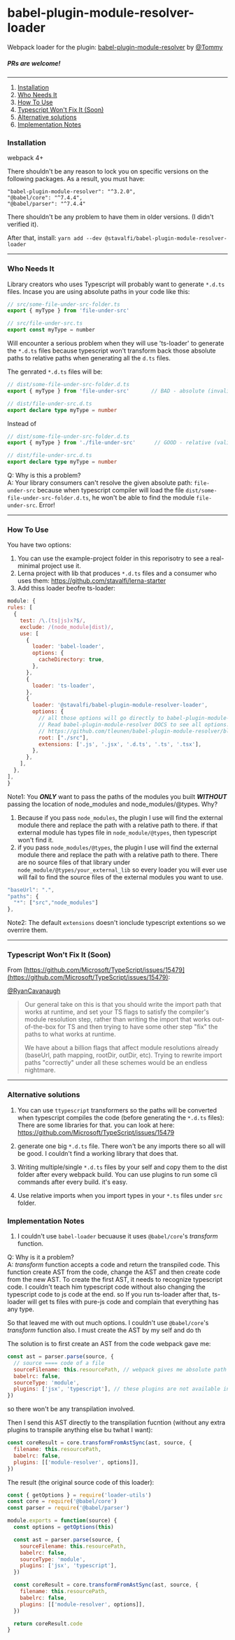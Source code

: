 # babel-plugin-module-resolver-loader

Webpack loader for the plugin: [babel-plugin-module-resolver](https://github.com/tleunen/babel-plugin-module-resolver) by [@Tommy](Tommy)

##### PRs are welcome!

---

1. [Installation](#installation)
2. [Who Needs It](#who-needs-it)
3. [How To Use](#how-to-use)
4. [Typescript Won't Fix It (Soon)](#installation)
5. [Alternative solutions](#alternative-solutions)
6. [Implementation Notes](#implementation-notes)

### Installation

webpack 4+

There shouldn't be any reason to lock you on specific versions on the following packages.
As a result, you must have:

```
"babel-plugin-module-resolver": "^3.2.0",
"@babel/core": "^7.4.4",
"@babel/parser": "^7.4.4"
```

There shouldn't be any problem to have them in older versions. (I didn't verified it).

After that, install: `yarn add --dev @stavalfi/babel-plugin-module-resolver-loader`

---

### Who Needs It

Library creators who uses Typescript will probably want to generate `*.d.ts` files. Incase you are using absolute paths in your code like this:

```typescript
// src/some-file-under-src-folder.ts
export { myType } from 'file-under-src'
```

```typescript
// src/file-under-src.ts
export const myType = number
```

Will encounter a serious problem when they will use 'ts-loader' to generate the `*.d.ts` files because typescript won't transform back those absolute paths to relative paths when generating all the `d.ts` files.

The genrated `*.d.ts` files will be:

```typescript
// dist/some-file-under-src-folder.d.ts
export { myType } from 'file-under-src'       // BAD - absolute (invalid path)
```

```typescript
// dist/file-under-src.d.ts
export declare type myType = number
```

Instead of

```typescript
// dist/some-file-under-src-folder.d.ts
export { myType } from './file-under-src'      // GOOD - relative (valid path)
```

```typescript
// dist/file-under-src.d.ts
export declare type myType = number
```

Q: Why is this a problem?
<br/>
A: Your library consumers can't resolve the given absolute path: `file-under-src` because when typescript compiler will load the file `dist/some-file-under-src-folder.d.ts`, he won't be able to find the module `file-under-src`. Error!

---

### How To Use

You have two options:

1. You can use the example-project folder in this reporisotry to see a real-minimal project use it.
2. Lerna project with lib that produces `*.d.ts` files and a consumer who uses them: https://github.com/stavalfi/lerna-starter
3. Add thiss loader beofre ts-loader:

```javascript
module: {
rules: [
  {
    test: /\.(ts|js)x?$/,
    exclude: /(node_module|dist)/,
    use: [
      {
        loader: 'babel-loader',
        options: {
          cacheDirectory: true,
        },
      },
      {
        loader: 'ts-loader',
      },
      {
        loader: '@stavalfi/babel-plugin-module-resolver-loader',
        options: {
          // all those options will go directly to babel-plugin-module-resolver plugin.
          // Read babel-plugin-module-resolver DOCS to see all options:
          // https://github.com/tleunen/babel-plugin-module-resolver/blob/master/DOCS.md
          root: ["./src"],
          extensions: ['.js', '.jsx', '.d.ts', '.ts', '.tsx'],
        },
      },
    ],
  },
],
}
```

Note1: You ___ONLY___ want to pass the paths of the modules you built ___WITHOUT___ passing the location of node_modules and node_modules/@types. 
Why? 
1. Because if you pass `node_modules`, the plugin I use will find the external module there and replace the path with a relative path to there. if that external module has types file in `node_module/@types`, then typescript won't find it. 
2. if you pass `node_modules/@types`, the plugin I use will find the external module there and replace the path with a relative path to there. There are no source files of that library under `node_module/@types/your_external_lib` so every loader you will ever use will fail to find the source files of the external modules you want to use.

```javascript
"baseUrl": ".",
"paths": {
  "*": ["src","node_modules"]
},
```

Note2: The default `extensions` doesn't ionclude typescript extentions so we overrire them.

---

### Typescript Won't Fix It (Soon)

From [https://github.com/Microsoft/TypeScript/issues/15479](https://github.com/Microsoft/TypeScript/issues/15479):

[@RyanCavanaugh](https://github.com/RyanCavanaugh)

> Our general take on this is that you should write the import path that works at runtime, and set your TS flags to satisfy the compiler's module resolution step, rather than writing the import that works out-of-the-box for TS and then trying to have some other step "fix" the paths to what works at runtime.
>
> We have about a billion flags that affect module resolutions already (baseUrl, path mapping, rootDir, outDir, etc). Trying to rewrite import paths "correctly" under all these schemes would be an endless nightmare.

---

### Alternative solutions

1. You can use `ttypescript` transformers so the paths will be converted when typescript compiles the code (before generating the `*.d.ts` files): There are some libraries for that. you can look at here: https://github.com/Microsoft/TypeScript/issues/15479

2. generate one big `*.d.ts` file. There won't be any imports there so all will be good. I couldn't find a working library that does that.

3. Writing multiple/single `*.d.ts` files by your self and copy them to the dist folder after every webpack build. You can use plugins to run some cli commands after every build. it's easy.

4. Use relative imports when you import types in your `*.ts` files under `src` folder.

### Implementation Notes

1. I couldn't use `babel-loader` becuause it uses `@babel/core`'s _transform_ function.

Q: Why is it a problem?
<br/>
A: _transform_ function accepts a code and return the transpiled code. This function create AST from the code, change the AST and then create code from the new AST.
To create the first AST, it needs to recognize typescript code. I couldn't teach him typescript code without also changing the typescript code to js code at the end.
so If you run ts-loader after that, ts-loader will get ts files with pure-js code and complain that everything has any type.

So that leaved me with out much options. I couldn't use `@babel/core`'s _transform_ function also. I must create the AST by my self and do th

The solution is to first create an AST from the code webpack gave me:

```javascript
const ast = parser.parse(source, {
  // source ==== code of a file
  sourceFilename: this.resourcePath, // webpack gives me absolute path of the source file. Maybe I don't need to set this param here.
  babelrc: false,
  sourceType: 'module',
  plugins: ['jsx', 'typescript'], // these plugins are not available in @babel/core.transform function
})
```

so there won't be any transpilation involved.

Then I send this AST directly to the transpilation fucntion (without any extra plugins to transpile anything else bu twhat I want):

```javascript
const coreResult = core.transformFromAstSync(ast, source, {
  filename: this.resourcePath,
  babelrc: false,
  plugins: [['module-resolver', options]],
})
```

The result (the original source code of this loader):

```javascript
const { getOptions } = require('loader-utils')
const core = require('@babel/core')
const parser = require('@babel/parser')

module.exports = function(source) {
  const options = getOptions(this)

  const ast = parser.parse(source, {
    sourceFilename: this.resourcePath,
    babelrc: false,
    sourceType: 'module',
    plugins: ['jsx', 'typescript'],
  })

  const coreResult = core.transformFromAstSync(ast, source, {
    filename: this.resourcePath,
    babelrc: false,
    plugins: [['module-resolver', options]],
  })

  return coreResult.code
}
```

